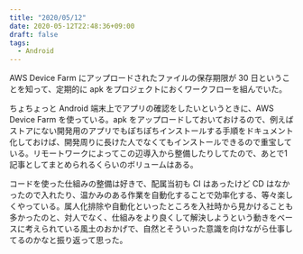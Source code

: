 ```yaml
---
title: "2020/05/12"
date: 2020-05-12T22:48:36+09:00
draft: false
tags: 
  - Android
---
```


AWS Device Farm にアップロードされたファイルの保存期限が 30 日ということを知って、定期的に apk をプロジェクトにおくワークフローを組んでいた。

ちょちょっと Android 端末上でアプリの確認をしたいというときに、AWS Device Farm を使っている。apk をアップロードしておいておけるので、例えばストアにない開発用のアプリでもぽちぽちインストールする手順をドキュメント化しておけば、開発周りに長けた人でなくてもインストールできるので重宝している。リモートワークによってこの辺導入から整備したりしてたので、あとで1記事としてまとめられるくらいのボリュームはある。

コードを使った仕組みの整備は好きで、配属当初も CI はあったけど CD はなかったので入れたり、温かみのある作業を自動化することで効率化する、等々楽しくやっている。属人化排除や自動化といったところを入社時から見かけることも多かったのと、対人でなく、仕組みをより良くして解決しようという動きをベースに考えられている風土のおかげで、自然とそういった意識を向けながら仕事してるのかなと振り返って思った。
